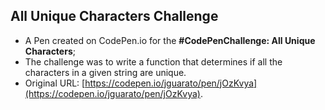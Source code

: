 ## All Unique Characters Challenge

* A Pen created on CodePen.io for the <strong>#CodePenChallenge: All Unique Characters</strong>;
* The challenge was to write a function that determines if all the characters in a given string are unique.
* Original URL: [https://codepen.io/jguarato/pen/jOzKvya](https://codepen.io/jguarato/pen/jOzKvya).